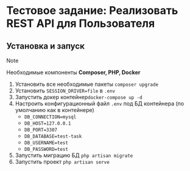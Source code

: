 # Тестовое задание: Реализовать REST API для Пользователя

## Установка и запуск
> [!NOTE]
> Необходимые компоненты **Composer, PHP, Docker**

1. Установить все необходимые пакеты `composer upgrade`
2. Установить `SESSION_DRIVER=file` в `.env`
3. Запустить докер контейнер`docker-compose up -d`
4. Настроить конфигурационный файл `.env` под БД контейнера (по умолчанию как в контейнере)
   - `DB_CONNECTION=mysql`
   - `DB_HOST=127.0.0.1`
   - `DB_PORT=3307`
   - `DB_DATABASE=test-task`
   - `DB_USERNAME=test`
   - `DB_PASSWORD=test`
5. Запустить миграцию БД `php artisan migrate`
6. Запустить проект `php artisan serve`
